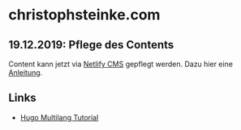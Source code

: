 # christophsteinke.com

## 19.12.2019: Pflege des Contents
Content kann jetzt via [Netlify CMS](https://christophsteinke.com/admin/#/collections/pages) gepflegt werden. Dazu hier eine [Anleitung](https://www.youtube.com/embed/G0HvQcgF2Do).

## Links
- [Hugo Multilang Tutorial](https://regisphilibert.com/blog/2018/08/hugo-multilingual-part-1-managing-content-translation/)
